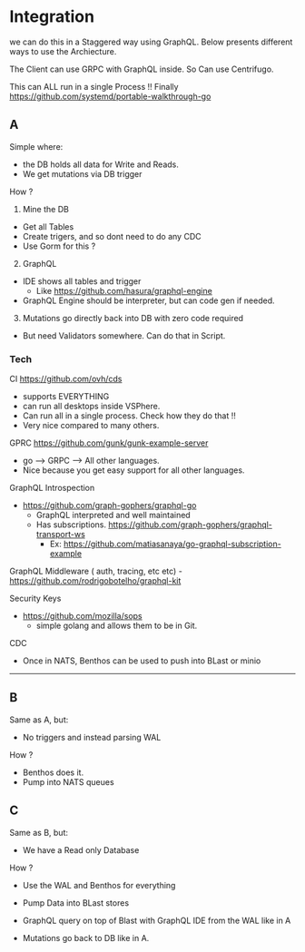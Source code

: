  # Integration

we can do this in a Staggered way using GraphQL.
Below presents different ways to use the Archiecture.

The Client can use GRPC with GraphQL inside. So Can use Centrifugo.

This can ALL run in a single Process !! Finally 
https://github.com/systemd/portable-walkthrough-go

## A
Simple where:
- the DB holds all data for Write and Reads.
- We get mutations via DB trigger

 How ?

1. Mine the DB
- Get all Tables
- Create trigers, and so dont need to do any CDC
- Use Gorm for this ?

2. GraphQL
- IDE shows all tables and trigger
	- Like https://github.com/hasura/graphql-engine
- GraphQL Engine should be interpreter, but can code gen if needed.

3. Mutations go directly back into DB with zero code required
- But need Validators somewhere. Can do that in Script.

### Tech

CI
https://github.com/ovh/cds
- supports EVERYTHING
- can run all desktops inside VSPhere.
- Can run all in a single process. Check how they do that !!
- Very nice compared to many others.



GPRC
https://github.com/gunk/gunk-example-server
- go --> GRPC --> All other languages.
- Nice because you get easy support for all other languages.


GraphQL Introspection
- https://github.com/graph-gophers/graphql-go
	- GraphQL interpreted and well maintained
	- Has subscriptions. https://github.com/graph-gophers/graphql-transport-ws
		- Ex: https://github.com/matiasanaya/go-graphql-subscription-example

GraphQL Middleware ( auth, tracing, etc etc)
	- https://github.com/rodrigobotelho/graphql-kit


Security Keys

- https://github.com/mozilla/sops
	- simple golang and allows them to be in Git.

CDC
- Once in NATS, Benthos can be used to push into BLast or minio




---

## B
Same as A, but:
- No triggers and instead parsing WAL

How ?
- Benthos does it.
- Pump into NATS queues

## C
Same as B, but:

- We have a Read only Database

How ?

- Use the WAL and Benthos for everything

- Pump Data into BLast stores

- GraphQL query on top of Blast with GraphQL IDE from the WAL like in A

- Mutations go back to DB like in A.


